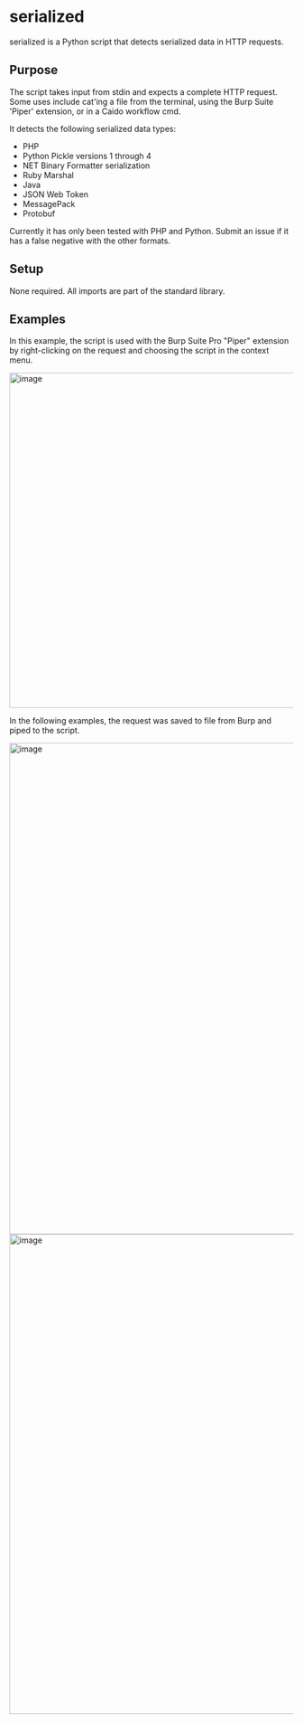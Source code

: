 # serialized
serialized is a Python script that detects serialized data in HTTP requests.

## Purpose

The script takes input from stdin and expects a complete HTTP request. Some uses include cat'ing a file from the terminal, using the Burp Suite 'Piper' extension, or in a Caido workflow cmd.

It detects the following serialized data types:

- PHP
- Python Pickle versions 1 through 4
- NET Binary Formatter serialization
- Ruby Marshal
- Java
- JSON Web Token
- MessagePack
- Protobuf

Currently it has only been tested with PHP and Python. Submit an issue if it has a false negative with the other formats.

## Setup

None required. All imports are part of the standard library.

## Examples

In this example, the script is used with the Burp Suite Pro "Piper" extension by right-clicking on the request and choosing the script in the context menu.

<img width="593" alt="image" src="https://github.com/user-attachments/assets/fe38ef0f-95ff-40df-9ca1-75c53c6320cd" />

In the following examples, the request was saved to file from Burp and piped to the script.

<img width="869" alt="image" src="https://github.com/user-attachments/assets/d338e070-fa88-4658-9229-2b056bc7c266" />

<img width="849" alt="image" src="https://github.com/user-attachments/assets/ae89efb5-49d1-4040-aa63-7bf6e7fbd646" />
